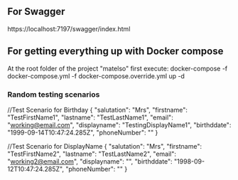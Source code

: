 ## For Swagger
https://localhost:7197/swagger/index.html

## For getting everything up with Docker compose 
At the root folder of the project "matelso" 
first execute:
docker-compose -f docker-compose.yml -f docker-compose.override.yml up -d

### Random testing scenarios
//Test Scenario for Birthday
{
  "salutation": "Mrs",
  "firstname": "TestFirstName1",
  "lastname": "TestLastName1",
  "email": "working@email.com",
  "displayname": "TestingDisplayName1",
  "birthddate": "1999-09-14T10:47:24.285Z",
  "phoneNumber": ""
}

//Test Scenario for DisplayName
{
  "salutation": "Mrs",
  "firstname": "TestFirstName2",
  "lastname": "TestLastName2",
  "email": "working2@email.com",
  "displayname": "",
  "birthddate": "1998-09-12T10:47:24.285Z",
  "phoneNumber": ""
}
